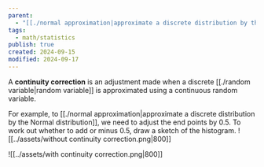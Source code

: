 ```yaml
---
parent:
  - "[[./normal approximation|approximate a discrete distribution by the Normal distribution]]"
tags:
  - math/statistics
publish: true
created: 2024-09-15
modified: 2024-09-17
---
```

A **continuity correction** is an adjustment made when a discrete [[./random variable|random variable]] is approximated using a continuous random variable.

For example, to [[./normal approximation|approximate a discrete distribution by the Normal distribution]], we need to adjust the end points by 0.5. To work out whether to add or minus 0.5, draw a sketch of the histogram.
![[../assets/without continuity correction.png|800]]

![[../assets/with continuity correction.png|800]]


